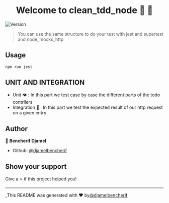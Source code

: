 <h1 align="center">Welcome to clean_tdd_node 👋 🥳</h1>
<p>
  <img alt="Version" src="https://img.shields.io/badge/version-0.0.1-blue.svg?cacheSeconds=2592000" />
</p>

> You can use the same structure to do your test with jest and supertest and node_mocks_http

## Usage

```sh
npm run jest
```
## UNIT AND INTEGRATION

* Unit 👁 : In this part we test case by case the different parts of the todo contrllers
* Integration 👀 : In this part we test the expected result of our http request on a given entry

## Author

👤 **Bencherif Djamel**

* Github: [@djamelbencherif](https://github.com/djamelbencherif)

## Show your support

Give a ⭐️ if this project helped you!

***
_This README was generated with ❤️ by[@djamelbencherif](https://github.com/djamelbencherif)